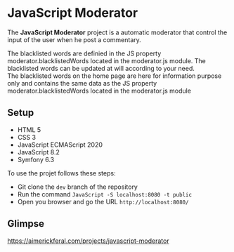 # **JavaScript Moderator**

The **JavaScript Moderator** project is a automatic moderator that control the input of the user when he post a commentary.

The blacklisted words are definied in the JS property moderator.blacklistedWords located in the moderator.js module. The blacklisted words can be updated at will according to your need.  
The blacklisted words on the home page are here for information purpose only and contains the same data as the JS property moderator.blacklistedWords located in the moderator.js module

## **Setup**

- HTML 5
- CSS 3
- JavaScript ECMAScript 2020
- JavaScript 8.2
- Symfony 6.3

To use the projet follows these steps:

- Git clone the `dev` branch of the repository
- Run the command `JavaScript -S localhost:8080 -t public`
- Open you browser and go the URL `http://localhost:8080/`

## Glimpse

https://aimerickferal.com/projects/javascript-moderator
